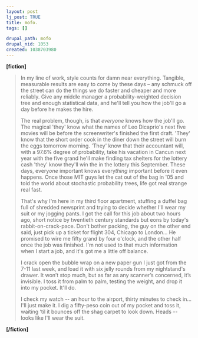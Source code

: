 ```yaml
--- 
layout: post
lj_post: TRUE
title: mofo.
tags: []

drupal_path: mofo
drupal_nid: 1053
created: 1038703980
---
```

<b>[fiction]</b>

<blockquote>In my line of work, style counts for damn near everything. Tangible, measurable results are easy to come by these days – any schmuck off the street can do the things we do faster and cheaper and more reliably. Give any middle manager a probability-weighted decision tree and enough statistical data, and he'll tell you how the job'll go a day before he makes the hire.

The real problem, though, is that <i>everyone</i> knows how the job'll go. The magical 'they' know what the names of Leo Dicaprio's next five movies will be before the screenwriter's finished the first draft. 'They' know that the short order cook in the diner down the street will burn the eggs tomorrow morning. 'They' know that their accountant will, with a 97.6% degree of probability, take his vacation in Cancun next year with the five grand he'll make finding tax shelters for the lottery cash 'they' know they'll win the in the lottery this September. These days, every<i>one</i> important knows every<i>thing</i> important before it even happens. Once those MIT guys let the cat out of the bag in '05 and told the world about stochastic probability trees, life got real strange real fast.

That's why I'm here in my third floor apartment, stuffing a duffel bag full of shredded newsprint and trying to decide whether I'll wear my suit or my jogging pants. I got the call for this job about two hours ago, short notice by twentieth century standards but eons by today's rabbit-on-crack-pace. Don't bother packing, the guy on the other end said, just pick up a ticket for flight 304, Chicago to London... He promised to wire me fifty grand by four o'clock, and the other half once the job was finished. I'm not used to that much information when I start a job, and it's got me a little off balance.

I crack open the bubble wrap on a new paper gun I just got from the 7-11 last week, and load it with six jelly rounds from my nightstand's drawer. It won’t stop much, but as far as any scanner’s concerned, it’s invisible. I toss it from palm to palm, testing the weight, and drop it into my pocket. It'll do.

I check my watch -- an hour to the airport, thirty minutes to check in... I'll just make it. I dig a fifty-peso coin out of my pocket and toss it, waiting ‘til it bounces off the shag carpet to look down. Heads -- looks like I'll wear the suit.</blockquote>
<b>[/fiction]</b>
